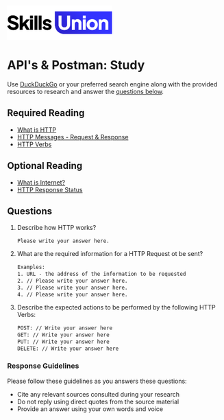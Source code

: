 [<img src="assets/images/su-logo.png" alt="Skills Union Logo" height="80px" />](https://www.skillsunion.com/)

# API's & Postman: Study

Use [DuckDuckGo](https://duckduckgo.com/) or your preferred search engine along with the provided resources to research and answer the [questions below](#questions).

## Required Reading

- [What is HTTP](https://developer.mozilla.org/en-US/docs/Web/HTTP)
- [HTTP Messages - Request & Response](https://developer.mozilla.org/en-US/docs/Web/HTTP/Messages)
- [HTTP Verbs](https://developer.mozilla.org/en-US/docs/Web/HTTP/Methods)

## Optional Reading

- [What is Internet?](https://youtu.be/Dxcc6ycZ73M)
- [HTTP Response Status](https://developer.mozilla.org/en-US/docs/Web/HTTP/Status)

## Questions

1. Describe how HTTP works?

   ```
   Please write your answer here.
   ```

2. What are the required information for a HTTP Request ot be sent?

   ```
   Examples:
   1. URL - the address of the information to be requested
   2. // Please write your answer here.
   3. // Please write your answer here.
   4. // Please write your answer here.
   ```

3. Describe the expected actions to be performed by the following HTTP Verbs:

   ```
   POST: // Write your answer here
   GET: // Write your answer here
   PUT: // Write your answer here
   DELETE: // Write your answer here
   ```

### Response Guidelines

Please follow these guidelines as you answers these questions:

- Cite any relevant sources consulted during your research
- Do not reply using direct quotes from the source material
- Provide an answer using your own words and voice
